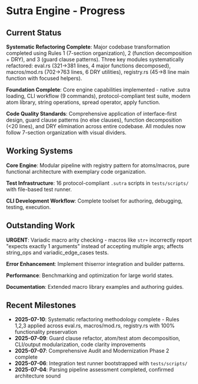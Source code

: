 # Sutra Engine - Progress

## Current Status

**Systematic Refactoring Complete**: Major codebase transformation completed using Rules 1 (7-section organization), 2 (function decomposition + DRY), and 3 (guard clause patterns). Three key modules systematically refactored: eval.rs (321→381 lines, 4 major functions decomposed), macros/mod.rs (702→763 lines, 6 DRY utilities), registry.rs (45→8 line main function with focused helpers).

**Foundation Complete**: Core engine capabilities implemented - native .sutra loading, CLI workflow (9 commands), protocol-compliant test suite, modern atom library, string operations, spread operator, apply function.

**Code Quality Standards**: Comprehensive application of interface-first design, guard clause patterns (no else clauses), function decomposition (<20 lines), and DRY elimination across entire codebase. All modules now follow 7-section organization with visual dividers.

## Working Systems

**Core Engine**: Modular pipeline with registry pattern for atoms/macros, pure functional architecture with exemplary code organization.

**Test Infrastructure**: 16 protocol-compliant `.sutra` scripts in `tests/scripts/` with file-based test runner.

**CLI Development Workflow**: Complete toolset for authoring, debugging, testing, execution.

## Outstanding Work

**URGENT**: Variadic macro arity checking - macros like `str+` incorrectly report "expects exactly 1 arguments" instead of accepting multiple args; affects string_ops and variadic_edge_cases tests.

**Error Enhancement**: Implement thiserror integration and builder patterns.

**Performance**: Benchmarking and optimization for large world states.

**Documentation**: Extended macro library examples and authoring guides.

## Recent Milestones

- **2025-07-10**: Systematic refactoring methodology complete - Rules 1,2,3 applied across eval.rs, macros/mod.rs, registry.rs with 100% functionality preservation
- **2025-07-09**: Guard clause refactor, atom/test atom decomposition, CLI/output modularization, code clarity improvements
- **2025-07-07**: Comprehensive Audit and Modernization Phase 2 complete
- **2025-07-06**: Integration test runner bootstrapped with `tests/scripts/`
- **2025-07-04**: Parsing pipeline assessment completed, confirmed architecture sound
